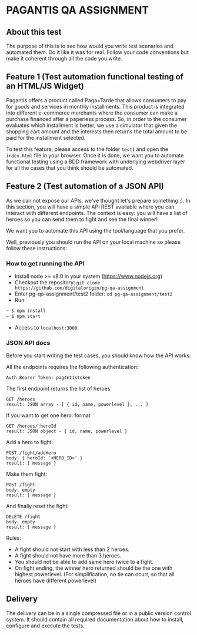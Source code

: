 # PAGANTIS QA ASSIGNMENT

## About this test
The purpose of this is to see how would you write test scenarios and automated them. Do it like it was for real. Follow your code conventions but make it coherent through all the code you write.


## Feature 1 (Test automation functional testing of an HTML/JS Widget)

Pagantis offers a product called Paga+Tarde that allows consumers to pay for goods and services in monthly installments. This product is integrated into different e-commerce merchants where the consumer can make a purchase financed after a paperless process.
So, in order to the consumer evaluates which installment is better, we use a simulator that given the shopping cart amount and the interests then returns the total amount to be paid for the installment selected.

To test this feature, please access to the folder `test1` and open the `index.html` file in your browser. Once it is done, we want you to automate functional testing using a BDD framework with underlying webdriver layer for all the cases that you think should be automated.

## Feature 2 (Test automation of a JSON API)

As we can not expose our APIs, we've thought let's prepare something ;).
In this section, you will have a simple API REST available where you can interact with different endpoints. 
The context is easy: you will have a list of heroes so you can send them to fight and see the final winner!

We want you to automate this API using the tool/language that you prefer.

Well, previously you should run the API on your local machine so please follow these instructions:

### How to get running the API

- Install node >= v8.0 in your system (https://www.nodejs.org)
- Checkout the repository: `git clone https://github.com/digitalorigin/pg-qa-assignment`
- Enter pg-qa-assignment/test2 folder: `cd pg-qa-assignment/test2`
- Run:
```bash
~ $ npm install
~ $ npm start
```
 - Access to `localhost:3000`

### JSON API docs

Before you start writing the test cases, you should know how the API works:

All the endpoints requires the following authentication:
```
Auth Bearer Token: pag4nt1stoken
```
The first endpoint returns the list of heroes
```
GET /heroes
result: JSON array - [ { id, name, powerlevel }, ... ]
```
If you want to get one hero: format 
```
GET /heroes/:heroId
result: JSON object - { id, name, powerlevel }
```
Add a hero to fight:
```
POST /fight/addHero
body: { heroId: '<HERO_ID>' }
result: { message } 
```
Make them fight:
```
POST /fight
body: empty
result: { message }
```
And finally reset the fight:
```
DELETE /fight
body: empty
result: { message }
```

Rules:

- A fight should not start with less than 2 heroes.
- A fight should not have more than 3 heroes.
- You should not be able to add same hero twice to a fight.
- On fight ending, the winner hero returned should be the one with highest powerlevel. (For simplification, no tie can ocurr, so that all heroes have different powerlevel)

## Delivery
The delivery can be in a single compressed file or in a public version control system. It should contain all required documentation about how to install, configure and execute the tests.
